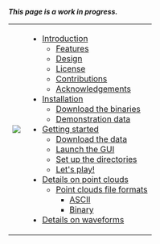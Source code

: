 **_This page is a work in progress._**


<table>
<tr>
<td><img src='http://wiki.fullanalyze.googlecode.com/hg/images/logo.png' /></td>
<td>

<ul><li><a href='UserGuideIntroduction.md'>Introduction</a>
<ul><li><a href='UserGuideIntroduction#Features.md'>Features</a>
</li><li><a href='UserGuideIntroduction#Design.md'>Design</a>
</li><li><a href='UserGuideIntroduction#License.md'>License</a>
</li><li><a href='UserGuideIntroduction#Contributions.md'>Contributions</a>
</li><li><a href='UserGuideIntroduction#Acknowledgements.md'>Acknowledgements</a>
</li></ul></li><li><a href='UserGuideInstallation.md'>Installation</a>
<ul><li><a href='UserGuideInstallation#Download_the_binaries.md'>Download the binaries</a>
</li><li><a href='UserGuideInstallation#Demonstration_data.md'>Demonstration data</a>
</li></ul></li><li><a href='UserGuideGettingStarted.md'>Getting started</a>
<ul><li><a href='UserGuideGettingStarted#Download_the_data.md'>Download the data</a>
</li><li><a href='UserGuideGettingStarted#Launch_the_GUI.md'>Launch the GUI</a>
</li><li><a href='UserGuideGettingStarted#Set_up_the_directories.md'>Set up the directories</a>
</li><li><a href="UserGuideGettingStarted#Let's_play!.md">Let's play!</a>
</li></ul></li><li><a href='UserGuidePointClouds.md'>Details on point clouds</a>
<ul><li><a href='UserGuidePointClouds#Point_clouds_file_formats.md'>Point clouds file formats</a>
<ul><li><a href='UserGuidePointClouds#ASCII.md'>ASCII</a>
</li><li><a href='UserGuidePointClouds#Binary.md'>Binary</a>
</li></ul></li></ul></li><li><a href='UserGuideWaveforms.md'>Details on waveforms</a></li></ul>

</td>
</tr>
</table>